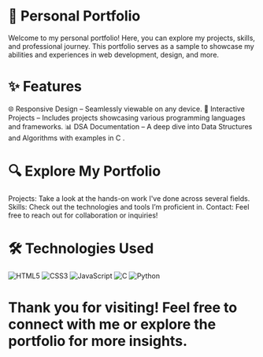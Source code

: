 # 📂 Personal Portfolio
Welcome to my personal portfolio! Here, you can explore my projects, skills, and professional journey. This portfolio serves as a sample to showcase 
my abilities and experiences in web development, design, and more.

# ✨ Features
🌐 Responsive Design – Seamlessly viewable on any device.
🚀 Interactive Projects – Includes projects showcasing various programming languages and frameworks.
📊 DSA Documentation – A deep dive into Data Structures and Algorithms with examples in C .

# 🔍 Explore My Portfolio
Projects: Take a look at the hands-on work I've done across several fields.
Skills: Check out the technologies and tools I’m proficient in.
Contact: Feel free to reach out for collaboration or inquiries!

# 🛠️ Technologies Used
<p align="left"> <img src="https://img.shields.io/badge/HTML5-%23E34F26.svg?style=for-the-badge&logo=html5&logoColor=white" alt="HTML5"/> <img src="https://img.shields.io/badge/CSS3-%231572B6.svg?style=for-the-badge&logo=css3&logoColor=white" alt="CSS3"/> <img src="https://img.shields.io/badge/JavaScript-%23F7DF1E.svg?style=for-the-badge&logo=javascript&logoColor=black" alt="JavaScript"/> <img src="https://img.shields.io/badge/C-%2300599C.svg?style=for-the-badge&logo=c&logoColor=white" alt="C"/> <img src="https://img.shields.io/badge/Python-%233776AB.svg?style=for-the-badge&logo=python&logoColor=white" alt="Python"/> </p>

# Thank you for visiting! Feel free to connect with me or explore the portfolio for more insights.
